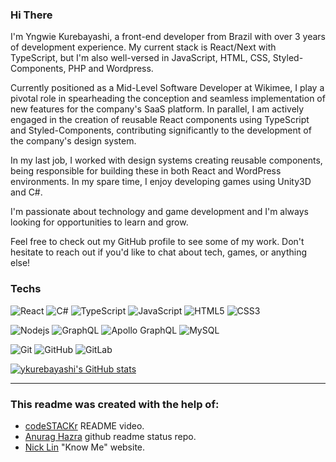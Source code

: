 ### Hi There
I'm Yngwie Kurebayashi, a front-end developer from Brazil with over 3 years of development experience. My current stack is React/Next with TypeScript, but I'm also well-versed in JavaScript, HTML, CSS, Styled-Components, PHP and Wordpress.

Currently positioned as a Mid-Level Software Developer at Wikimee, I play a pivotal role in spearheading the conception and seamless implementation of new features for the company's SaaS platform. In parallel, I am actively engaged in the creation of reusable React components using TypeScript and Styled-Components, contributing significantly to the development of the company's design system.

In my last job, I worked with design systems creating reusable components, being responsible for building these in both React and WordPress environments. In my spare time, I enjoy developing games using Unity3D and C#. 

I'm passionate about technology and game development and I'm always looking for opportunities to learn and grow.

Feel free to check out my GitHub profile to see some of my work. Don't hesitate to reach out if you'd like to chat about tech, games, or anything else!

### Techs

![React](https://img.shields.io/badge/-React-black?style=flat-square&logo=react)
![C#](https://img.shields.io/badge/-CSharp-black?style=flat-square&logo=csharp&logoColor=white)
![TypeScript](https://img.shields.io/badge/-TypeScript-007ACC?style=flat-square&logo=typescript)
![JavaScript](https://img.shields.io/badge/-JavaScript-black?style=flat-square&logo=javascript)
![HTML5](https://img.shields.io/badge/-HTML5-E34F26?style=flat-square&logo=html5&logoColor=white)
![CSS3](https://img.shields.io/badge/-CSS3-1572B6?style=flat-square&logo=css3)

![Nodejs](https://img.shields.io/badge/-Nodejs-black?style=flat-square&logo=Node.js)
![GraphQL](https://img.shields.io/badge/-GraphQL-E10098?style=flat-square&logo=graphql)
![Apollo GraphQL](https://img.shields.io/badge/-Apollo%20GraphQL-311C87?style=flat-square&logo=apollo-graphql)
![MySQL](https://img.shields.io/badge/-MySQL-black?style=flat-square&logo=mysql)

![Git](https://img.shields.io/badge/-Git-black?style=flat-square&logo=git)
![GitHub](https://img.shields.io/badge/-GitHub-181717?style=flat-square&logo=github)
![GitLab](https://img.shields.io/badge/-GitLab-FCA121?style=flat-square&logo=gitlab)


[![ykurebayashi's GitHub stats](https://github-readme-stats.vercel.app/api/top-langs/?username=ykurebayashi&exclude_repo=&hide=ShaderLab,HLSL&langs_count=5&layout=compact&theme=vue&hide_border=true)](https://github.com/anuraghazra/github-readme-stats)

<hr>

<h3>This readme was created with the help of:</h3>
<ul>
  <li><a href="https://www.youtube.com/watch?v=ECuqb5Tv9qI&ab_channel=codeSTACKr">codeSTACKr</a> README video.</li>
  <li><a href="https://github.com/anuraghazra/github-readme-stats">Anurag Hazra</a> github readme status repo.</li>
  <li><a href="https://knowme.unick.how/">Nick Lin</a> "Know Me" website.</li>
</ul>


<!---
ykurebayashi/ykurebayashi is a ✨ special ✨ repository because its `README.md` (this file) appears on your GitHub profile.
You can click the Preview link to take a look at your changes.
--->
